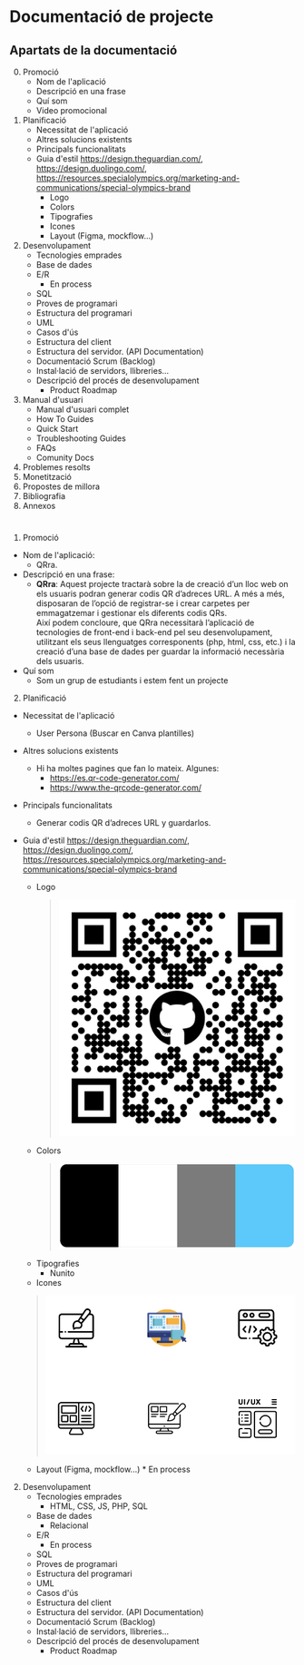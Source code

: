 # Documentació de projecte

## Apartats de la documentació

0. Promoció 
   - Nom de l'aplicació
   - Descripció en una frase
   - Quí som
   - Video promocional
1. Planificació
   - Necessitat de l'aplicació 
   - Altres solucions existents
   - Principals funcionalitats
   - Guia d'estil https://design.theguardian.com/, https://design.duolingo.com/, https://resources.specialolympics.org/marketing-and-communications/special-olympics-brand
      - Logo
      - Colors
      - Tipografies
      - Icones
      - Layout  (Figma, mockflow...)
2. Desenvolupament
   - Tecnologies emprades
   - Base de dades
   - E/R
      * En process 
   - SQL
   - Proves de programari
   - Estructura del programari
   - UML
   - Casos d'ús
   - Estructura del client
   - Estructura del servidor. (API Documentation)
   - Documentació Scrum (Backlog)
   - Instal·lació de servidors, llibreries...
   - Descripció del procés de desenvolupament
     - Product Roadmap
3. Manual d'usuari
   - Manual d'usuari complet
   - How To Guides
   - Quick Start
   - Troubleshooting Guides
   - FAQs
   - Comunity Docs 
4. Problemes resolts
5. Monetització
6. Propostes de millora
7. Bibliografia
8.  Annexos
# 
1.  Promoció 
   * Nom de l'aplicació: 
     *  QRra.
  * Descripció en una frase:
    * **QRra**: Aquest projecte tractarà sobre la de creació d’un lloc web on els usuaris podran generar codis QR d’adreces URL. A més a més, disposaran de l’opció de registrar-se i crear carpetes per emmagatzemar i gestionar els diferents codis QRs.  
      Així podem concloure, que QRra necessitarà l’aplicació de tecnologies de front-end i back-end pel seu desenvolupament, utilitzant els seus llenguatges corresponents (php, html, css, etc.) i la creació d’una base de dades per guardar la informació necessària dels usuaris. 
  * Quí som
    * Som un grup de estudiants i estem fent un projecte
2. Planificació
* Necessitat de l'aplicació
  * User Persona (Buscar en Canva plantilles)   
  
* Altres solucions existents
  * Hi ha moltes pagines que fan lo mateix. Algunes:
    * https://es.qr-code-generator.com/
    * https://www.the-qrcode-generator.com/
* Principals funcionalitats
  * Generar codis QR d’adreces URL y guardarlos.
* Guia d'estil https://design.theguardian.com/, https://design.duolingo.com/, https://resources.specialolympics.org/marketing-and-communications/special-olympics-brand
  * Logo
    >  ![image](img/ProjecteQRGithub.png) 
  * Colors
      > ![alt colors](./img/colors.png)
  * Tipografies
    * Nunito 
  * Icones
   > ![image](img/icons.png) 
  * Layout (Figma, mockflow...)
          * En process
2. Desenvolupament
   - Tecnologies emprades
       * HTML, CSS, JS, PHP, SQL 
   - Base de dades
       * Relacional 
   - E/R
      * En process 
   - SQL
   - Proves de programari
   - Estructura del programari
   - UML
   - Casos d'ús
   - Estructura del client
   - Estructura del servidor. (API Documentation)
   - Documentació Scrum (Backlog)
   - Instal·lació de servidors, llibreries...
   - Descripció del procés de desenvolupament
     - Product Roadmap 


